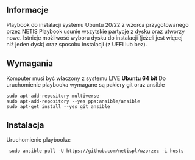 
## Informacje
Playbook do instalacji systemu Ubuntu 20/22 z wzorca przygotowanego przez NETIS
Playbook usunie wszytskie partycje z dysku oraz utworzy nowe.
Istnieje możliwość wyboru dysku do instalacji (jeżeli jest więcej niż jeden dysk) oraz sposobu instalacji (z UEFI lub bez).

## Wymagania
Komputer musi być właczony z systemu LIVE **Ubuntu 64 bit**
Do uruchomienie playbooka wymagane są pakiery git oraz ansible
 ```
 sudo apt-add-repository multiverse 
 sudo apt-add-repository --yes ppa:ansible/ansible
 sudo apt-get install --yes git ansible
```

## Instalacja
Uruchomienie playbooka:
```
 sudo ansible-pull -U https://github.com/netispl/wzorzec -i hosts
```

